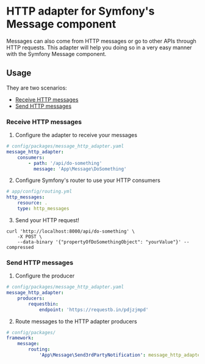 # HTTP adapter for Symfony's Message component

Messages can also come from HTTP messages or go to other APIs through HTTP requests. This adapter will help you doing so
in a very easy manner with the Symfony Message component.

## Usage

They are two scenarios:
- [Receive HTTP messages](#receive-http-messages)
- [Send HTTP messages](#send-http-messages)

### Receive HTTP messages

1. Configure the adapter to receive your messages

```yaml
# config/packages/message_http_adapter.yaml
message_http_adapter:
    consumers:
        - path: '/api/do-something'
          message: 'App\Message\DoSomething'
```

2. Configure Symfony's router to use your HTTP consumers
```yaml
# app/config/routing.yml
http_messages:
    resource: .
    type: http_messages
```

3. Send your HTTP request!
```
curl 'http://localhost:8000/api/do-something' \
    -X POST \
    --data-binary '{"propertyOfDoSomethingObject": "yourValue"}' --compressed
```

### Send HTTP messages

1. Configure the producer

```yaml
# config/packages/message_http_adapter.yaml
message_http_adapter:
    producers:
        requestbin:
            endpoint: 'https://requestb.in/pdjzjmpd'
```

2. Route messages to the HTTP adapter producers

```yaml
# config/packages/
framework:
    message:
        routing:
            'App\Message\Send3rdPartyNotification': message_http_adapter.requestbin
```

